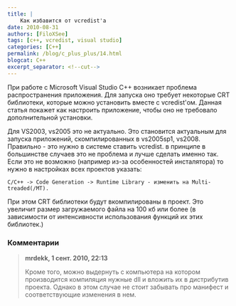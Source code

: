 ```yaml
---
title: |
    Как избавится от vcredist'a
date: 2010-08-31
authors: [FiloXSee]
tags: [c++, vcredist, visual studio]
categories: [C++]
permalink: /blog/c_plus_plus/14.html
blogcat: C++
excerpt_separator: <!--cut-->
---
```


При работе с Microsoft Visual Studio C++ возникает проблема распространения приложения. Для запуска оно требует некоторые CRT библиотеки, которые можно установить вместе с vcredist'ом. Данная статья покажет как настроить приложение, чтобы оно не требовало дополнительной установки.

<!--cut-->

Для VS2003, vs2005 это не актуально. Это становится актуальным для запуска приложений, скомпилированных в vs2005sp1, vs2008. Правильно - это нужно в системе ставить vcredist. в принципе в большинстве случаев это не проблема и лучше сделать именно так. Если это не возможно (например из-за особенностей инсталятора) то нужно в настройках всех проектов указать:


```
С/С++ -> Code Generation -> Runtime Library - изменить на Multi-treaded(/MT).
```


При этом CRT библиотеки будут вкомпилированы в проект. Это увеличит размер загружаемого файла на 100 кб или более (в зависимости от интенсивности использования функций их этих библиотек.)

### Комментарии

>**mrdekk, 1 сент. 2010, 22:13**
>
>Кроме того, можно выдернуть с компьютера на котором производится компиляция нужные dll и вложить их в дистрибутив проекта. Однако в этом случае не стоит забывать про манифест и соответствующие изменения в нем.
